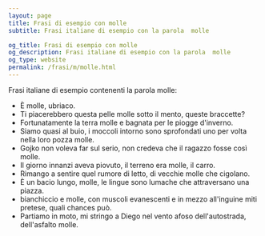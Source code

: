 ```yaml
---
layout: page
title: Frasi di esempio con molle 
subtitle: Frasi italiane di esempio con la parola  molle

og_title: Frasi di esempio con molle 
og_description: Frasi italiane di esempio con la parola  molle
og_type: website
permalink: /frasi/m/molle.html
---
```


Frasi italiane di esempio contenenti la parola molle:


- È molle, ubriaco.
- Ti piacerebbero questa pelle molle sotto il mento, queste braccette?
- Fortunatamente la terra molle e bagnata per le piogge d'inverno.
- Siamo quasi al buio, i moccoli intorno sono sprofondati uno per volta nella loro pozza molle.
- Gojko non voleva far sul serio, non credeva che il ragazzo fosse così molle.
- Il giorno innanzi aveva piovuto, il terreno era molle, il carro.
- Rimango a sentire quel rumore di letto, di vecchie molle che cigolano.
- È un bacio lungo, molle, le lingue sono lumache che attraversano una piazza.
- bianchiccio e molle, con muscoli evanescenti e in mezzo all'inguine miti pretese, quali chances può.
- Partiamo in moto, mi stringo a Diego nel vento afoso dell'autostrada, dell'asfalto molle.
